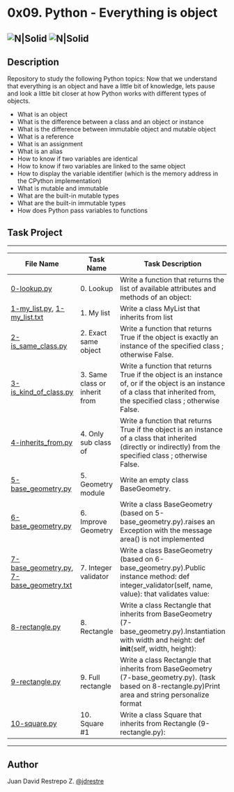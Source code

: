 # 0x09. Python - Everything is object

![N|Solid](https://www.holbertonschool.com/holberton-logo.png) ![N|Solid](https://intranet.hbtn.io/assets/holberton-logo-coral-27055cb2f875eb10bf3b3942e52a24581bc0667695bdc856d4f08b469b678000.png)
---

## Description
Repository to study the following Python topics: Now that we understand that everything is an object and have a little bit of knowledge, lets pause and look a little bit closer at how Python works with different types of objects.

- What is an object
- What is the difference between a class and an object or instance
- What is the difference between immutable object and mutable object
- What is a reference
- What is an assignment
- What is an alias
- How to know if two variables are identical
- How to know if two variables are linked to the same object
- How to display the variable identifier (which is the memory address in the CPython implementation)
- What is mutable and immutable
- What are the built-in mutable types
- What are the built-in immutable types
- How does Python pass variables to functions

## Task Project
---
File Name|Task Name|Task Description
---|---|---
[0-lookup.py](https://github.com/jdrestre/holbertonschool-higher_level_programming/blob/master/0x0A-python-inheritance/0-lookup.py)|0. Lookup|Write a function that returns the list of available attributes and methods of an object:
[1-my_list.py](https://github.com/jdrestre/holbertonschool-higher_level_programming/blob/master/0x0A-python-inheritance/1-my_list.py), [1-my_list.txt](https://github.com/jdrestre/holbertonschool-higher_level_programming/blob/master/0x0A-python-inheritance/tests/1-my_list.txt)|1. My list|Write a class MyList that inherits from list
[2-is_same_class.py](https://github.com/jdrestre/holbertonschool-higher_level_programming/blob/master/0x0A-python-inheritance/2-is_same_class.py)|2. Exact same object|Write a function that returns True if the object is exactly an instance of the specified class ; otherwise False.
[3-is_kind_of_class.py](https://github.com/jdrestre/holbertonschool-higher_level_programming/blob/master/0x0A-python-inheritance/3-is_kind_of_class.py)|3. Same class or inherit from|Write a function that returns True if the object is an instance of, or if the object is an instance of a class that inherited from, the specified class ; otherwise False.
[4-inherits_from.py](https://github.com/jdrestre/holbertonschool-higher_level_programming/blob/master/0x0A-python-inheritance/4-inherits_from.py)|4. Only sub class of|Write a function that returns True if the object is an instance of a class that inherited (directly or indirectly) from the specified class ; otherwise False.
[5-base_geometry.py](https://github.com/jdrestre/holbertonschool-higher_level_programming/blob/master/0x0A-python-inheritance/5-base_geometry.py)|5. Geometry module|Write an empty class BaseGeometry.
[6-base_geometry.py](https://github.com/jdrestre/holbertonschool-higher_level_programming/blob/master/0x0A-python-inheritance/6-base_geometry.py)|6. Improve Geometry|Write a class BaseGeometry (based on 5-base_geometry.py).raises an Exception with the message area() is not implemented
[7-base_geometry.py](https://github.com/jdrestre/holbertonschool-higher_level_programming/blob/master/0x0A-python-inheritance/7-base_geometry.py), [7-base_geometry.txt](https://github.com/jdrestre/holbertonschool-higher_level_programming/blob/master/0x0A-python-inheritance/tests/7-base_geometry.txt)|7. Integer validator|Write a class BaseGeometry (based on 6-base_geometry.py).Public instance method: def integer_validator(self, name, value): that validates value:
[8-rectangle.py](https://github.com/jdrestre/holbertonschool-higher_level_programming/blob/master/0x0A-python-inheritance/8-rectangle.py)|8. Rectangle|Write a class Rectangle that inherits from BaseGeometry (7-base_geometry.py).Instantiation with width and height: def __init__(self, width, height):
[9-rectangle.py](https://github.com/jdrestre/holbertonschool-higher_level_programming/blob/master/0x0A-python-inheritance/9-rectangle.py)|9. Full rectangle|Write a class Rectangle that inherits from BaseGeometry (7-base_geometry.py). (task based on 8-rectangle.py)Print area and string personalize format
[10-square.py](https://github.com/jdrestre/holbertonschool-higher_level_programming/blob/master/0x0A-python-inheritance/10-square.py)|10. Square #1|Write a class Square that inherits from Rectangle (9-rectangle.py):



---
## Author

Juan David Restrepo Z. [@jdrestre](https://twitter.com/jdrestre)
